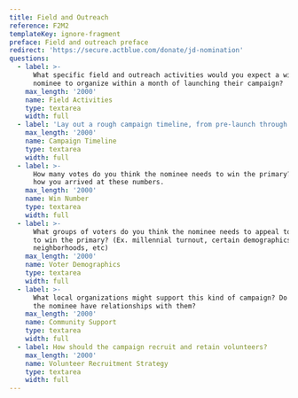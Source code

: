 ```yaml
---
title: Field and Outreach
reference: F2M2
templateKey: ignore-fragment
preface: Field and outreach preface
redirect: 'https://secure.actblue.com/donate/jd-nomination'
questions:
  - label: >-
      What specific field and outreach activities would you expect a winning
      nominee to organize within a month of launching their campaign?
    max_length: '2000'
    name: Field Activities
    type: textarea
    width: full
  - label: 'Lay out a rough campaign timeline, from pre-launch through to Election Day'
    max_length: '2000'
    name: Campaign Timeline
    type: textarea
    width: full
  - label: >-
      How many votes do you think the nominee needs to win the primary? Explain
      how you arrived at these numbers.
    max_length: '2000'
    name: Win Number
    type: textarea
    width: full
  - label: >-
      What groups of voters do you think the nominee needs to appeal to in order
      to win the primary? (Ex. millennial turnout, certain demographics or
      neighborhoods, etc)
    max_length: '2000'
    name: Voter Demographics
    type: textarea
    width: full
  - label: >-
      What local organizations might support this kind of campaign? Do you or
      the nominee have relationships with them?
    max_length: '2000'
    name: Community Support
    type: textarea
    width: full
  - label: How should the campaign recruit and retain volunteers?
    max_length: '2000'
    name: Volunteer Recruitment Strategy
    type: textarea
    width: full
---
```


